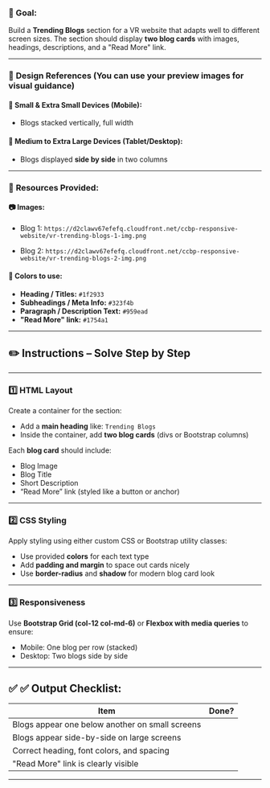 ### 🎯 Goal:

Build a **Trending Blogs** section for a VR website that adapts well to different screen sizes. The section should display **two blog cards** with images, headings, descriptions, and a "Read More" link.

---

### 📸 **Design References** (You can use your preview images for visual guidance)

#### 🔹 Small & Extra Small Devices (Mobile):

- Blogs stacked vertically, full width

#### 🔹 Medium to Extra Large Devices (Tablet/Desktop):

- Blogs displayed **side by side** in two columns

---

### 🧱 **Resources Provided:**

#### 📷 Images:

- Blog 1:
  `https://d2clawv67efefq.cloudfront.net/ccbp-responsive-website/vr-trending-blogs-1-img.png`

- Blog 2:
  `https://d2clawv67efefq.cloudfront.net/ccbp-responsive-website/vr-trending-blogs-2-img.png`

#### 🎨 Colors to use:

- **Heading / Titles:** `#1f2933`
- **Subheadings / Meta Info:** `#323f4b`
- **Paragraph / Description Text:** `#959ead`
- **"Read More" link:** `#1754a1`

---

## ✏️ **Instructions – Solve Step by Step**

---

### 1️⃣ **HTML Layout**

Create a container for the section:

- Add a **main heading** like: `Trending Blogs`
- Inside the container, add **two blog cards** (divs or Bootstrap columns)

Each **blog card** should include:

- Blog Image
- Blog Title
- Short Description
- “Read More” link (styled like a button or anchor)

---

### 2️⃣ **CSS Styling**

Apply styling using either custom CSS or Bootstrap utility classes:

- Use provided **colors** for each text type
- Add **padding and margin** to space out cards nicely
- Use **border-radius** and **shadow** for modern blog card look

---

### 3️⃣ **Responsiveness**

Use **Bootstrap Grid (col-12 col-md-6)** or **Flexbox with media queries** to ensure:

- Mobile: One blog per row (stacked)
- Desktop: Two blogs side by side

---

## ✅ ✅ Output Checklist:

| Item                                            | Done? |
| ----------------------------------------------- | ----- |
| Blogs appear one below another on small screens |       |
| Blogs appear side-by-side on large screens      |       |
| Correct heading, font colors, and spacing       |       |
| "Read More" link is clearly visible             |       |

---
